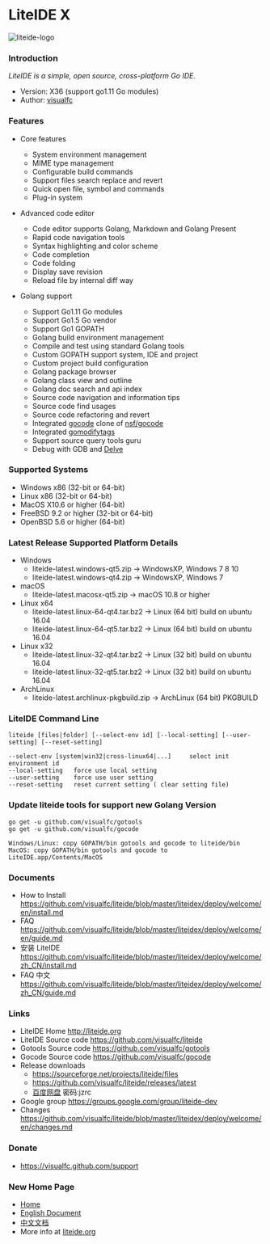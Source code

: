 <!-- Welcome to LiteIDE X -->

LiteIDE X
=========

![liteide-logo](liteidex/liteide-logo/liteide.png)

### Introduction

_LiteIDE is a simple, open source, cross-platform Go IDE._

* Version: X36 (support go1.11 Go modules)
* Author: [visualfc](mailto:visualfc@gmail.com)

### Features

* Core features
    * System environment management
    * MIME type management 
    * Configurable build commands
    * Support files search replace and revert
    * Quick open file, symbol and commands
    * Plug-in system

* Advanced code editor
    * Code editor supports Golang, Markdown and Golang Present
    * Rapid code navigation tools
    * Syntax highlighting and color scheme
    * Code completion
    * Code folding
    * Display save revision
    * Reload file by internal diff way

* Golang support
    * Support Go1.11 Go modules
    * Support Go1.5 Go vendor
    * Support Go1 GOPATH
    * Golang build environment management
    * Compile and test using standard Golang tools
    * Custom GOPATH support system, IDE and project
    * Custom project build configuration
    * Golang package browser
    * Golang class view and outline
    * Golang doc search and api index
    * Source code navigation and information tips
    * Source code find usages
    * Source code refactoring and revert
    * Integrated  [gocode](https://github.com/visualfc/gocode) clone of [nsf/gocode](https://github.com/nsf/gocode)
    * Integrated [gomodifytags](https://github.com/fatih/gomodifytags)
    * Support source query tools guru
    * Debug with GDB and [Delve](https://github.com/derekparker/delve)

### Supported Systems
* Windows x86 (32-bit or 64-bit)
* Linux x86 (32-bit or 64-bit)
* MacOS X10.6 or higher (64-bit)
* FreeBSD 9.2 or higher (32-bit or 64-bit)
* OpenBSD 5.6 or higher (64-bit)

### Latest Release Supported Platform Details
* Windows
    * liteide-latest.windows-qt5.zip -> WindowsXP, Windows 7 8 10
    * liteide-latest.windows-qt4.zip -> WindowsXP, Windows 7
* macOS
    * liteide-latest.macosx-qt5.zip -> macOS 10.8 or higher
* Linux x64
    * liteide-latest.linux-64-qt4.tar.bz2 -> Linux (64 bit) build on ubuntu 16.04
    * liteide-latest.linux-64-qt5.tar.bz2 -> Linux (64 bit) build on ubuntu 16.04
* Linux x32
    * liteide-latest.linux-32-qt4.tar.bz2 -> Linux (32 bit) build on ubuntu 16.04
    * liteide-latest.linux-32-qt5.tar.bz2 -> Linux (32 bit) build on ubuntu 16.04
* ArchLinux
    * liteide-latest.archlinux-pkgbuild.zip -> ArchLinux (64 bit) PKGBUILD

### LiteIDE Command Line
	liteide [files|folder] [--select-env id] [--local-setting] [--user-setting] [--reset-setting]

	--select-env [system|win32|cross-linux64|...]     select init environment id
	--local-setting   force use local setting
	--user-setting    force use user setting
	--reset-setting   reset current setting ( clear setting file)	
	
### Update liteide tools for support new Golang Version	

	go get -u github.com/visualfc/gotools
	go get -u github.com/visualfc/gocode
	
	Windows/Linux: copy GOPATH/bin gotools and gocode to liteide/bin
	MacOS: copy GOPATH/bin gotools and gocode to LiteIDE.app/Contents/MacOS

### Documents
* How to Install
<https://github.com/visualfc/liteide/blob/master/liteidex/deploy/welcome/en/install.md>
* FAQ
<https://github.com/visualfc/liteide/blob/master/liteidex/deploy/welcome/en/guide.md>
* 安装 LiteIDE
<https://github.com/visualfc/liteide/blob/master/liteidex/deploy/welcome/zh_CN/install.md>
* FAQ 中文
<https://github.com/visualfc/liteide/blob/master/liteidex/deploy/welcome/zh_CN/guide.md>

### Links
* LiteIDE Home
<http://liteide.org>
* LiteIDE Source code
<https://github.com/visualfc/liteide>
* Gotools Source code
<https://github.com/visualfc/gotools>
* Gocode Source code
<https://github.com/visualfc/gocode>
* Release downloads
    * <https://sourceforge.net/projects/liteide/files>
    * <https://github.com/visualfc/liteide/releases/latest>
    * [百度网盘](https://pan.baidu.com/s/1wYHSEfG1TJRC2iOkE_saJg)  密码:jzrc
* Google group
<https://groups.google.com/group/liteide-dev>
* Changes
<https://github.com/visualfc/liteide/blob/master/liteidex/deploy/welcome/en/changes.md>


### Donate
* https://visualfc.github.com/support

### New Home Page
* [Home](http://liteide.org)
* [English Document](http://liteide.org/en/documents)
* [中文文档](http://liteide.org/cn/documents)
* More info at [liteide.org](http://liteide.org)